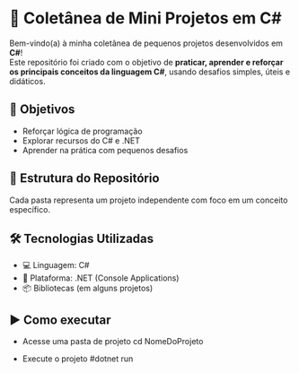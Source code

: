 # 🧩 Coletânea de Mini Projetos em C#
Bem-vindo(a) à minha coletânea de pequenos projetos desenvolvidos em **C#**!  
Este repositório foi criado com o objetivo de **praticar, aprender e reforçar os principais conceitos da linguagem C#**, usando desafios simples, úteis e didáticos.


## 🚀 Objetivos
- Reforçar lógica de programação
- Explorar recursos do C# e .NET
- Aprender na prática com pequenos desafios


## 📁 Estrutura do Repositório
Cada pasta representa um projeto independente com foco em um conceito específico. 


## 🛠 Tecnologias Utilizadas
- 💻 Linguagem: C#
- 🧰 Plataforma: .NET (Console Applications)
- 📦 Bibliotecas (em alguns projetos)

 ## ▶️ Como executar
 - Acesse uma pasta de projeto
cd NomeDoProjeto

 - Execute o projeto
#dotnet run
